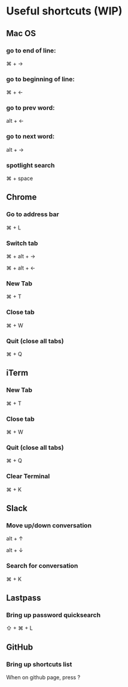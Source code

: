 
# Useful shortcuts (WIP)

## Mac OS

### go to end of line:
⌘ + →
### go to beginning of line:
⌘ + ←
### go to prev word:
alt + ← 
### go to next word:
alt + →
### spotlight search
⌘ + space


## Chrome

### Go to address bar
⌘ + L
### Switch tab
⌘ + alt + →

⌘ + alt + ←
### New Tab
⌘ + T
### Close tab
⌘ + W
### Quit (close all tabs)
⌘ + Q

## iTerm

### New Tab
⌘ + T
### Close tab
⌘ + W
### Quit (close all tabs)
⌘ + Q
### Clear Terminal
⌘ + K


## Slack

### Move up/down conversation
alt + ↑

alt + ↓

### Search for conversation
⌘ + K

## Lastpass

### Bring up password quicksearch
⇧ + ⌘ + L

## GitHub

### Bring up shortcuts list
When on github page, press ?
